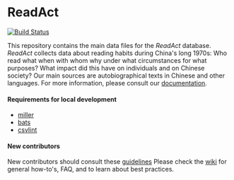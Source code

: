 # ReadAct
[![Build Status](https://travis-ci.com/readchina/ReadingData.svg?branch=master)](https://travis-ci.com/readchina/ReadingData)

This repository contains the main data files for the *ReadAct* database. *ReadAct* collects data about reading habits during China's long 1970s: Who read what when with whom why under what circumstances for what purposes? What impact did this have on individuals and on Chinese society? Our main sources are autobiographical texts in Chinese and other languages. For more information, please consult our [documentation](https://readchina.github.io/ReadingData/).

#### Requirements for local development
-   [miller](https://github.com/johnkerl/miller)
-   [bats](https://github.com/bats-core/bats-core)
-   [csvlint](https://github.com/Clever/csvlint)

#### New contributors
New contributors should consult these [guidelines](.github/contributing.md)
Please check the [wiki](https://github.com/readchina/ReadingData/wiki) for general how-to's, FAQ, and to learn about best practices.
